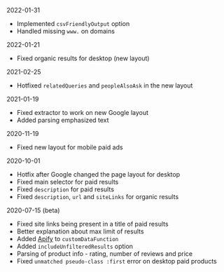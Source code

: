 2022-01-31
- Implemented `csvFriendlyOutput` option
- Handled missing `www.` on domains

2022-01-21
- Fixed organic results for desktop (new layout)

2021-02-25
- Hotfixed `relatedQueries` and `peopleAlsoAsk` in the new layout

2021-01-19
- Fixed extractor to work on new Google layout
- Added parsing emphasized text

2020-11-19
- Fixed new layout for mobile paid ads

2020-10-01
- Hotfix after Google changed the page layout for desktop
- Fixed main selector for paid results
- Fixed `description` for paid results
- Fixed `description`, `url` and `siteLinks` for organic results

2020-07-15 (beta)
- Fixed site links being present in a title of paid results
- Better explanation about max limit of results
- Added [Apify](https://sdk.apify.com/docs/api/apify) to `customDataFunction`
- Added `includeUnfilteredResults` option
- Parsing of product info - rating, number of reviews and price
- Fixed `unmatched pseudo-class :first` error on desktop paid products
